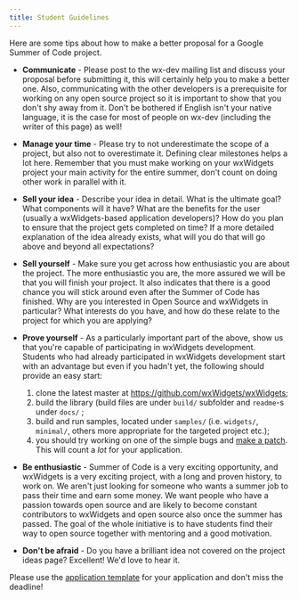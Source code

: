 ```yaml
---
title: Student Guidelines
---
```


Here are some tips about how to make a better proposal for a Google Summer of
Code project.

* **Communicate** - Please post to the wx-dev mailing list and discuss your
  proposal before submitting it, this will certainly help you to make a better
  one. Also, communicating with the other developers is a prerequisite for
  working on any open source project so it is important to show that you don't
  shy away from it. Don't be bothered if English isn't your
  native language, it is the case for most of people on wx-dev (including the
  writer of this page) as well!

* **Manage your time** - Please try to not underestimate the scope of a
  project, but also not to overestimate it. Defining clear milestones helps a
  lot here. Remember that you must make working on your wxWidgets project your
  main activity for the entire summer, don't count on doing other work in
  parallel with it.

* **Sell your idea** - Describe your idea in detail. What is the ultimate
  goal? What components will it have? What are the benefits for the user
  (usually a wxWidgets-based application developers)? How do you plan to ensure
  that the project gets completed on time? If a more detailed explanation of
  the idea already exists, what will you do that will go above and beyond all
  expectations?

* **Sell yourself** - Make sure you get across how enthusiastic you are about
  the project. The more enthusiastic you are, the more assured we will be that
  you will finish your project. It also indicates that there is a good chance
  you will stick around even after the Summer of Code has finished. Why are you
  interested in Open Source and wxWidgets in particular? What interests do you
  have, and how do these relate to the project for which you are applying?

* **Prove yourself** - As a particularly important part of the above, show us
  that you're capable of participating in wxWidgets development. Students who
  had already participated in wxWidgets development start with an advantage but
  even if you hadn't yet, the following should provide an easy start:
  1. clone the latest master at <https://github.com/wxWidgets/wxWidgets>;
  2. build the library (build files are under `build/` subfolder and `readme`-s under `docs/` ;
  3. build and run samples, located under `samples/` (i.e. `widgets/`, `minimal/`, others more appropriate for the targeted project etc.);
  4. you should try working on one of the simple bugs and [make a patch](../making-patches). This will count a _lot_ for your application.

* **Be enthusiastic** - Summer of Code is a very exciting opportunity, and
  wxWidgets is a very exciting project, with a long and proven history, to work
  on. We aren't just looking for someone who wants a summer job to pass their
  time and earn some money. We want people who have a passion towards open
  source and are likely to become constant contributors to wxWidgets and open
  source also once the summer has passed. The goal of the whole initiative is
  to have students find their way to open source together with mentoring and a
  good motivation.

* **Don't be afraid** - Do you have a brilliant idea not covered on the project
  ideas page? Excellent! We'd love to hear it.

Please use the [application template](../application-template/) for your
application and don't miss the deadline!
